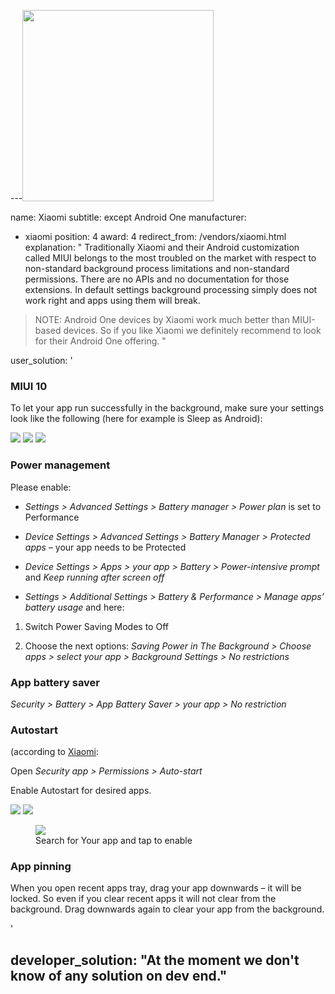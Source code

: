 ---<a href="/xiaomi"><img id="badge-shareable" width="306px" src="/assets/img/placeholder.svg"></a>

name: Xiaomi
subtitle: except Android One
manufacturer:
  - xiaomi
position: 4
award: 4
redirect_from: /vendors/xiaomi.html
explanation: "
Traditionally Xiaomi and their Android customization called MIUI belongs to the most troubled on the market with respect to non-standard background process limitations and non-standard permissions.
There are no APIs and no documentation for those extensions. In default settings background processing simply does not work right and apps using them will break.


> NOTE: Android One devices by Xiaomi work much better than MIUI-based devices. So if you like Xiaomi we definitely recommend to look for their Android One offering.
"

user_solution: '

### MIUI 10


To let your app run successfully in the background, make sure your settings look like the following (here for example is Sleep as Android):


<div class="img-block">
  <img src="/assets/img/ss_xiaomi_1a.png">
  <img src="/assets/img/ss_xiaomi_1b.png">
  <img src="/assets/img/ss_xiaomi_1c.png">
</div>


### Power management


Please enable:

* *Settings > Advanced Settings > Battery manager > Power plan* is set to Performance

* *Device Settings > Advanced Settings > Battery Manager > Protected apps* – your app needs to be Protected

* *Device Settings > Apps > your app > Battery > Power-intensive prompt* and *Keep running after screen off*

* *Settings > Additional Settings > Battery & Performance > Manage apps’ battery usage* and here:

1. Switch Power Saving Modes to Off

2. Choose the next options: *Saving Power in The Background > Choose apps > select your app > Background Settings > No restrictions*


### App battery saver


*Security > Battery > App Battery Saver > your app > No restriction*


### Autostart

(according to [Xiaomi](https://in.c.mi.com/thread-253478-1-0.html):


Open *Security app > Permissions > Auto-start*


Enable Autostart for desired apps.

<div class="img-block">
  <img src="/assets/img/ss_xiaomi_as_1.png">
  <img src="/assets/img/ss_xiaomi_as_2.png">
    <div class="img-block">
     <figure>
          <img src="/assets/img/ss_xiaomi_as_3.png">
       <figcaption>Search for Your app and tap to enable</figcaption>
     </figure>
    </div>
</div>    

### App pinning

When you open recent apps tray, drag your app downwards – it will be locked. So even if you clear recent apps it will not clear from the background. Drag downwards again to clear your app from the background.

'

developer_solution: "At the moment we don't know of any solution on dev end."
---
